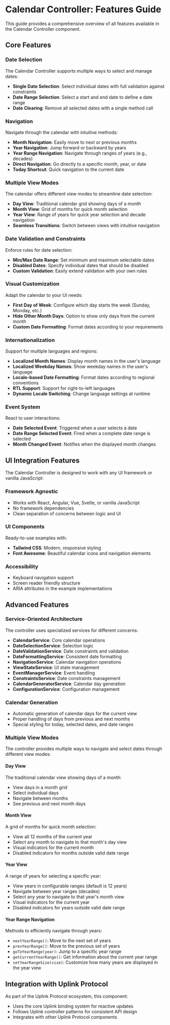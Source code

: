 # Calendar Controller: Features Guide

This guide provides a comprehensive overview of all features available in the Calendar Controller component.

## Core Features

### Date Selection

The Calendar Controller supports multiple ways to select and manage dates:

- **Single Date Selection**: Select individual dates with full validation against constraints
- **Date Range Selection**: Select a start and end date to define a date range
- **Date Clearing**: Remove all selected dates with a single method call

### Navigation

Navigate through the calendar with intuitive methods:

- **Month Navigation**: Easily move to next or previous months
- **Year Navigation**: Jump forward or backward by years
- **Year Range Navigation**: Navigate through ranges of years (e.g., decades)
- **Direct Navigation**: Go directly to a specific month, year, or date
- **Today Shortcut**: Quick navigation to the current date

### Multiple View Modes

The calendar offers different view modes to streamline date selection:

- **Day View**: Traditional calendar grid showing days of a month
- **Month View**: Grid of months for quick month selection
- **Year View**: Range of years for quick year selection and decade navigation
- **Seamless Transitions**: Switch between views with intuitive navigation

### Date Validation and Constraints

Enforce rules for date selection:

- **Min/Max Date Range**: Set minimum and maximum selectable dates
- **Disabled Dates**: Specify individual dates that should be disabled
- **Custom Validation**: Easily extend validation with your own rules

### Visual Customization

Adapt the calendar to your UI needs:

- **First Day of Week**: Configure which day starts the week (Sunday, Monday, etc.)
- **Hide Other Month Days**: Option to show only days from the current month
- **Custom Date Formatting**: Format dates according to your requirements

### Internationalization

Support for multiple languages and regions:

- **Localized Month Names**: Display month names in the user's language
- **Localized Weekday Names**: Show weekday names in the user's language
- **Locale-based Date Formatting**: Format dates according to regional conventions
- **RTL Support**: Support for right-to-left languages
- **Dynamic Locale Switching**: Change language settings at runtime

### Event System

React to user interactions:

- **Date Selected Event**: Triggered when a user selects a date
- **Date Range Selected Event**: Fired when a complete date range is selected
- **Month Changed Event**: Notifies when the displayed month changes

## UI Integration Features

The Calendar Controller is designed to work with any UI framework or vanilla JavaScript:

### Framework Agnostic

- Works with React, Angular, Vue, Svelte, or vanilla JavaScript
- No framework dependencies
- Clean separation of concerns between logic and UI

### UI Components

Ready-to-use examples with:

- **Tailwind CSS**: Modern, responsive styling
- **Font Awesome**: Beautiful calendar icons and navigation elements

### Accessibility

- Keyboard navigation support
- Screen reader friendly structure
- ARIA attributes in the example implementations

## Advanced Features

### Service-Oriented Architecture

The controller uses specialized services for different concerns:

- **CalendarService**: Core calendar operations
- **DateSelectionService**: Selection logic
- **DateValidationService**: Date constraints and validation
- **DateFormattingService**: Consistent date formatting
- **NavigationService**: Calendar navigation operations
- **ViewStateService**: UI state management
- **EventManagerService**: Event handling
- **ConstraintsService**: Date constraints management
- **CalendarGeneratorService**: Calendar day generation
- **ConfigurationService**: Configuration management

### Calendar Generation

- Automatic generation of calendar days for the current view
- Proper handling of days from previous and next months
- Special styling for today, selected dates, and date ranges

### Multiple View Modes

The controller provides multiple ways to navigate and select dates through different view modes:

#### Day View

The traditional calendar view showing days of a month:
- View days in a month grid
- Select individual days
- Navigate between months
- See previous and next month days

#### Month View

A grid of months for quick month selection:
- View all 12 months of the current year
- Select any month to navigate to that month's day view
- Visual indicators for the current month
- Disabled indicators for months outside valid date range

#### Year View

A range of years for selecting a specific year:
- View years in configurable ranges (default is 12 years)
- Navigate between year ranges (decades)
- Select any year to navigate to that year's month view
- Visual indicators for the current year
- Disabled indicators for years outside valid date range

#### Year Range Navigation

Methods to efficiently navigate through years:
- `nextYearRange()`: Move to the next set of years
- `prevYearRange()`: Move to the previous set of years
- `goToYearRange(year)`: Jump to a specific year range
- `getCurrentYearRange()`: Get information about the current year range
- `setYearRangeSize(size)`: Customize how many years are displayed in the year view

## Integration with Uplink Protocol

As part of the Uplink Protocol ecosystem, this component:

- Uses the core Uplink binding system for reactive updates
- Follows Uplink controller patterns for consistent API design
- Integrates with other Uplink Protocol components

